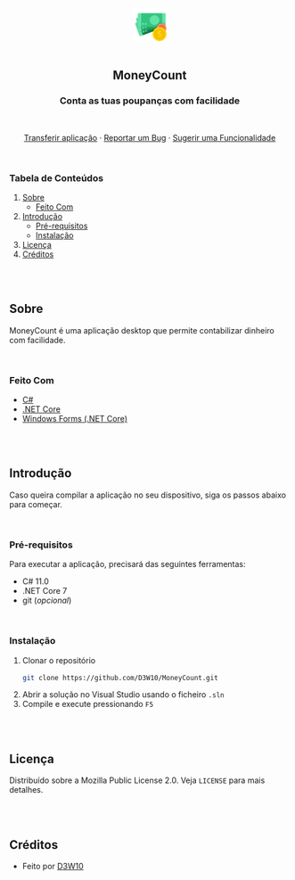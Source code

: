 <br />
<br />
<div align="center">
    <a href="https://github.com/D3W10/MoneyCount">
        <img src="https://raw.githubusercontent.com/D3W10/MoneyCount/master/logo.png" alt="Logo" width="60" height="60">
    </a>
    <br />
    <br />
    <h2 align="center">MoneyCount</h2>
    <h3 align="center">Conta as tuas poupanças com facilidade</h3>
    <br />
    <p align="center">
        <a href="https://github.com/D3W10/MoneyCount/releases">Transferir aplicação</a>
        ·
        <a href="https://github.com/D3W10/MoneyCount/issues">Reportar um Bug</a>
        ·
        <a href="https://github.com/D3W10/MoneyCount/issues">Sugerir uma Funcionalidade</a>
    </p>
</div>
<br />

### Tabela de Conteúdos
1. [Sobre](#sobre)
    - [Feito Com](#feito-com)
2. [Introdução](#introdução)
    - [Pré-requisitos](#pré-requisitos)
    - [Instalação](#instalação)
3. [Licença](#licença)
4. [Créditos](#créditos)

<br />
<br />

## Sobre

MoneyCount é uma aplicação desktop que permite contabilizar dinheiro com facilidade.

<br />

### Feito Com

- [C#](https://learn.microsoft.com/dotnet/csharp/)
- [.NET Core](https://dotnet.microsoft.com/)
- [Windows Forms (.NET Core)](https://learn.microsoft.com/dotnet/desktop/winforms/overview/)

<br />
<br />

## Introdução

Caso queira compilar a aplicação no seu dispositivo, siga os passos abaixo para começar.

<br />

### Pré-requisitos

Para executar a aplicação, precisará das seguintes ferramentas:
- C# 11.0
- .NET Core 7
- git (*opcional*)

<br />

### Instalação

1. Clonar o repositório
    ```sh
    git clone https://github.com/D3W10/MoneyCount.git
    ```
2. Abrir a solução no Visual Studio usando o ficheiro `.sln`
3. Compile e execute pressionando `F5`

<br />
<br />

## Licença

Distribuído sobre a Mozilla Public License 2.0. Veja `LICENSE` para mais detalhes.

<br />
<br />

## Créditos

- Feito por [D3W10](https://d3w10.netlify.app/)